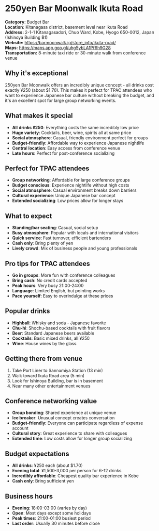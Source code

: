 # 250yen Bar Moonwalk Ikuta Road

**Category:** Budget Bar  
**Location:** Kitanagasa district, basement level near Ikuta Road  
**Address:** 2-1-1 Kitanagasadori, Chuo Ward, Kobe, Hyogo 650-0012, Japan (Ishinoya Building B1)  
**Website:** https://barmoonwalk.jp/store_info/ikuta-road/  
**Maps:** https://maps.app.goo.gl/uhg5ybLA1Pf6h9G28  
**Transportation:** 8-minute taxi ride or 30-minute walk from conference venue  

## Why it's exceptional

250yen Bar Moonwalk offers an incredibly unique concept - all drinks cost exactly ¥250 (about $1.70). This makes it perfect for TPAC attendees who want to experience Japanese bar culture without breaking the budget, and it's an excellent spot for large group networking events.

## What makes it special

- **All drinks ¥250**: Everything costs the same incredibly low price
- **Huge variety**: Cocktails, beer, wine, spirits all at same price
- **Social atmosphere**: Casual, friendly environment perfect for groups
- **Budget-friendly**: Affordable way to experience Japanese nightlife
- **Central location**: Easy access from conference venue
- **Late hours**: Perfect for post-conference socializing

## Perfect for TPAC attendees

- **Group networking**: Affordable for large conference groups
- **Budget conscious**: Experience nightlife without high costs
- **Social atmosphere**: Casual environment breaks down barriers
- **Cultural experience**: Unique Japanese bar concept
- **Extended socializing**: Low prices allow for longer stays

## What to expect

- **Standing/bar seating**: Casual, social setup
- **Busy atmosphere**: Popular with locals and international visitors
- **Quick service**: Fast turnover, efficient bartenders
- **Cash only**: Bring plenty of yen
- **Lively crowd**: Mix of business people and young professionals

## Pro tips for TPAC attendees

- **Go in groups**: More fun with conference colleagues
- **Bring cash**: No credit cards accepted
- **Peak hours**: Very busy 21:00-24:00
- **Language**: Limited English, but pointing works
- **Pace yourself**: Easy to overindulge at these prices

## Popular drinks

- **Highball**: Whisky and soda - Japanese favorite
- **Chu-hi**: Shochu-based cocktails with fruit flavors
- **Beer**: Standard Japanese beers available
- **Cocktails**: Basic mixed drinks, all ¥250
- **Wine**: House wines by the glass

## Getting there from venue

1. Take Port Liner to Sannomiya Station (13 min)
2. Walk toward Ikuta Road area (5 min)
3. Look for Ishinoya Building, bar is in basement
4. Near many other entertainment venues

## Conference networking value

- **Group bonding**: Shared experience at unique venue
- **Ice breaker**: Unusual concept creates conversation
- **Budget-friendly**: Everyone can participate regardless of expense account
- **Cultural story**: Great experience to share with colleagues
- **Extended time**: Low costs allow for longer group socializing

## Budget expectations

- **All drinks**: ¥250 each (about $1.70)
- **Evening total**: ¥1,500-3,000 per person for 6-12 drinks
- **Incredibly affordable**: Cheapest quality bar experience in Kobe
- **Cash only**: Bring sufficient yen

## Business hours

- **Evening**: 18:00-03:00 (varies by day)
- **Open**: Most days except some holidays
- **Peak times**: 21:00-01:00 busiest period
- **Last order**: Usually 30 minutes before close